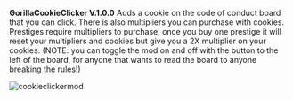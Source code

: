 **GorillaCookieClicker V.1.0.0**
Adds a cookie on the code of conduct board that you can click. There is also multipliers you can purchase with cookies. Prestiges require multipliers to purchase, once you buy one prestige it will reset your multipliers and cookies but give you a 2X multiplier on your cookies. (NOTE: you can toggle the mod on and off with the button to the left of the board, for anyone that wants to read the board to anyone breaking the rules!)

![cookieclickermod](https://github.com/user-attachments/assets/5f3ab8c1-f7f0-44f6-90e7-c906693da0a6)

